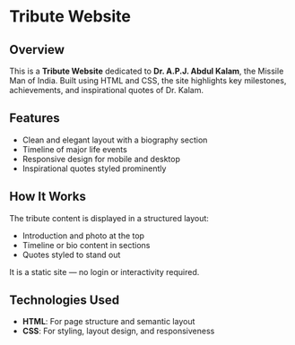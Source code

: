  # Tribute Website

## Overview
This is a **Tribute Website** dedicated to **Dr. A.P.J. Abdul Kalam**, the Missile Man of India. Built using HTML and CSS, the site highlights key milestones, achievements, and inspirational quotes of Dr. Kalam.

## Features
- Clean and elegant layout with a biography section
- Timeline of major life events
- Responsive design for mobile and desktop
- Inspirational quotes styled prominently

## How It Works
The tribute content is displayed in a structured layout:
- Introduction and photo at the top
- Timeline or bio content in sections
- Quotes styled to stand out

It is a static site — no login or interactivity required.

## Technologies Used
- **HTML**: For page structure and semantic layout  
- **CSS**: For styling, layout design, and responsiveness
